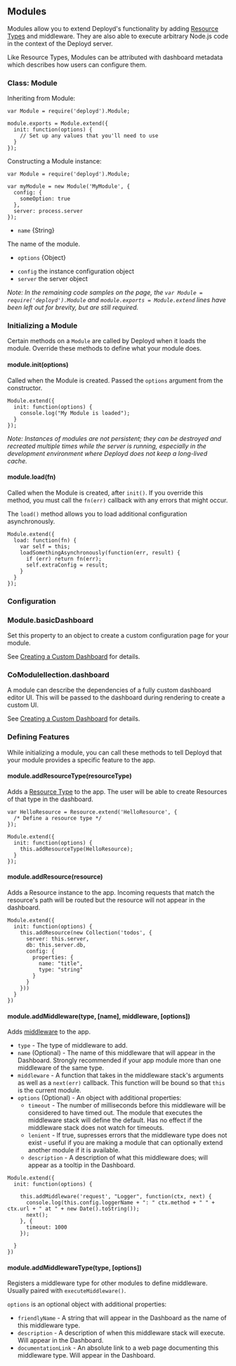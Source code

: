 <!--{
  title: 'Modules',
  tags: 'module', 'extension']
}-->

## Modules

Modules allow you to extend Deployd's functionality by adding [Resource Types](/docs/developing-modules/internal-api/resource.md) and middleware. They are also able to execute arbitrary Node.js code in the context of the Deployd server.

Like Resource Types, Modules can be attributed with dashboard metadata which describes how users can configure them.

### Class: Module <!-- api -->

Inheriting from Module:

    var Module = require('deployd').Module;

    module.exports = Module.extend({
      init: function(options) {
        // Set up any values that you'll need to use
      }
    });

Constructing a Module instance:

    var Module = require('deployd').Module;

    var myModule = new Module('MyModule', {
      config: {
        someOption: true
      },
      server: process.server
    });

* `name` {String}

The name of the module.

* `options` {Object}

 - `config`            the instance configuration object
 - `server`            the server object

*Note: In the remaining code samples on the page, the `var Module = require('deployd').Module` and `module.exports = Module.extend` lines have been left out for brevity, but are still required.*

### Initializing a Module

Certain methods on a `Module` are called by Deployd when it loads the module. Override these methods to define what your module does.

#### module.init(options) <!-- api -->

Called when the Module is created. Passed the `options` argument from the constructor. 

    Module.extend({
      init: function(options) {
        console.log("My Module is loaded");
      }
    });

*Note: Instances of modules are not persistent; they can be destroyed and recreated multiple times while the server is running, especially in the development environment where Deployd does not keep a long-lived cache.*

#### module.load(fn) <!-- api -->
 
Called when the Module is created, after `init()`. If you override this method, you must call the `fn(err)` callback with any errors that might occur.

The `load()` method allows you to load additional configuration asynchronously.

    Module.extend({
      load: function(fn) {
        var self = this;
        loadSomethingAsynchronously(function(err, result) {
          if (err) return fn(err);
          self.extraConfig = result;
        }
      }
    });

### Configuration

### Module.basicDashboard <!-- api -->

Set this property to an object to create a custom configuration page for your module.

See [Creating a Custom Dashboard](/docs/developing-modules/custom-dashboards.md) for details.

### CoModulellection.dashboard <!-- api -->

A module can describe the dependencies of a fully custom dashboard editor UI. This will be passed to the dashboard during rendering to create a custom UI.

See [Creating a Custom Dashboard](/docs/developing-modules/custom-dashboards.md) for details.

### Defining Features 

While initializing a module, you can call these methods to tell Deployd that your module provides a specific feature to the app.

#### module.addResourceType(resourceType) <!-- api -->

Adds a [Resource Type](/docs/developing-modules/internal-api/resource.md) to the app. The user will be able to create Resources of that type in the dashboard.

    var HelloResource = Resource.extend('HelloResource', {
      /* Define a resource type */
    });

    Module.extend({
      init: function(options) {
        this.addResourceType(HelloResource);
      }
    });

#### module.addResource(resource) <!-- api -->

Adds a Resource instance to the app. Incoming requests that match the resource's path will be routed but the resource will not appear in the dashboard.

    Module.extend({
      init: function(options) {
        this.addResource(new Collection('todos', {
          server: this.server,
          db: this.server.db,
          config: {
            properties: {
              name: "title",
              type: "string"
            }
          }
        }))
      }
    })

#### module.addMiddleware(type, [name], middleware, [options]) <!-- api -->

Adds [middleware](/docs/developing-modules/middleware.md) to the app. 

- `type` - The type of middleware to add.
- `name` (Optional) - The name of this middleware that will appear in the Dashboard. Strongly recommended if your app module more than one middleware of the same type.
- `middleware` - A function that takes in the middleware stack's arguments as well as a `next(err)` callback. This function will be bound so that `this` is the current module.
- `options` (Optional) - An object with additional properties:
  - `timeout` - The number of milliseconds before this middleware will be considered to have timed out. The module that executes the middleware stack will define the default. Has no effect if the middleware stack does not watch for timeouts.
  - `lenient` - If true, supresses errors that the middleware type does not exist - useful if you are making a module that can optionally extend another module if it is available.
  - `description` - A description of what this middleware does; will appear as a tooltip in the Dashboard.

<!-- seperate -->

    Module.extend({
      init: function(options) {

        this.addMiddleware('request', "Logger", function(ctx, next) {
          console.log(this.config.loggerName + ": " ctx.method + " " + ctx.url + " at " + new Date().toString());
          next();
        }, {
          timeout: 1000
        });

      }
    })

#### module.addMiddlewareType(type, [options]) <!-- api -->

Registers a middleware type for other modules to define middleware. Usually paired with `executeMiddleware()`.

`options` is an optional object with additional properties:
  - `friendlyName` - A string that will appear in the Dashboard as the name of this middleware type.
  - `description` - A description of when this middleware stack will execute. Will appear in the Dashboard.
  - `documentationLink` - An absolute link to a web page documenting this middleware type. Will appear in the Dashboard.